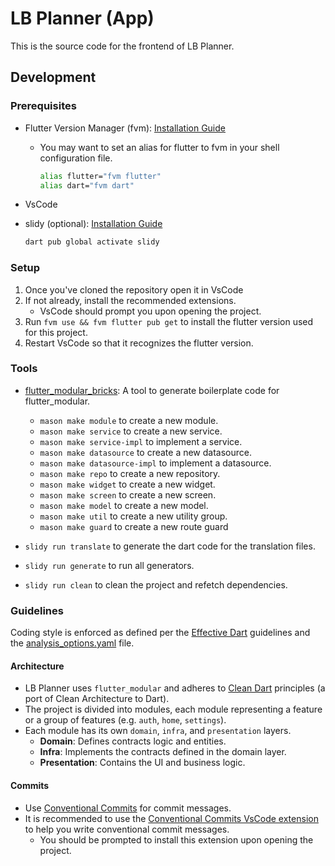 # LB Planner (App)

This is the source code for the frontend of LB Planner.

## Development

### Prerequisites

- Flutter Version Manager (fvm): [Installation Guide](https://fvm.app/documentation/getting-started/installation)
  - You may want to set an alias for flutter to fvm in your shell configuration file.

    ```bash
    alias flutter="fvm flutter"
    alias dart="fvm dart"
    ```

- VsCode
- slidy (optional): [Installation Guide](https://pub.dev/packages/slidy)

  ```bash
  dart pub global activate slidy
  ```

### Setup

1. Once you've cloned the repository open it in VsCode
2. If not already, install the recommended extensions.
   - VsCode should prompt you upon opening the project.
3. Run `fvm use && fvm flutter pub get` to install the flutter version used for this project.
4. Restart VsCode so that it recognizes the flutter version.

### Tools

- [flutter_modular_bricks](https://github.com/mcquenji/flutter_modular_bricks): A tool to generate boilerplate code for flutter_modular.
  - `mason make module` to create a new module.
  - `mason make service` to create a new service.
  - `mason make service-impl` to implement a service.
  - `mason make datasource` to create a new datasource.
  - `mason make datasource-impl` to implement a datasource.
  - `mason make repo` to create a new repository.
  - `mason make widget` to create a new widget.
  - `mason make screen` to create a new screen.
  - `mason make model` to create a new model.
  - `mason make util` to create a new utility group.
  - `mason make guard` to create a new route guard

- `slidy run translate` to generate the dart code for the translation files.
- `slidy run generate` to run all generators.
- `slidy run clean` to clean the project and refetch dependencies.

### Guidelines

Coding style is enforced as defined per the [Effective Dart](https://dart.dev/guides/language/effective-dart) guidelines and the [analysis_options.yaml](analysis_options.yaml) file.

#### Architecture

- LB Planner uses `flutter_modular` and adheres to [Clean Dart](https://github.com/mcquenji/Clean-Dart) principles (a port of Clean Architecture to Dart).
- The project is divided into modules, each module representing a feature or a group of features (e.g. `auth`, `home`, `settings`).
- Each module has its own `domain`, `infra`, and `presentation` layers.
  - **Domain**: Defines contracts logic and entities.
  - **Infra**: Implements the contracts defined in the domain layer.
  - **Presentation**: Contains the UI and business logic.

#### Commits

- Use [Conventional Commits](https://www.conventionalcommits.org/en/v1.0.0/) for commit messages.
- It is recommended to use the [Conventional Commits VsCode extension](https://marketplace.visualstudio.com/items?itemName=vivaxy.vscode-conventional-commits) to help you write conventional commit messages.
  - You should be prompted to install this extension upon opening the project.
